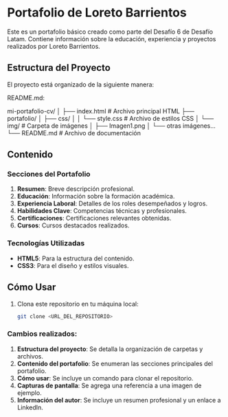 # Portafolio de Loreto Barrientos

Este es un portafolio básico creado como parte del Desafío 6 de Desafío Latam. Contiene información sobre la educación, experiencia y proyectos realizados por Loreto Barrientos.

## Estructura del Proyecto

El proyecto está organizado de la siguiente manera:

README.md:

mi-portafolio-cv/ │ ├── index.html # Archivo principal HTML ├── portafolio/ │ ├── css/ │ │ └── style.css # Archivo de estilos CSS │ └── img/ # Carpeta de imágenes │ ├── Imagen1.png │ └── otras imágenes... └── README.md # Archivo de documentación


## Contenido

### Secciones del Portafolio

1. **Resumen**: Breve descripción profesional.
2. **Educación**: Información sobre la formación académica.
3. **Experiencia Laboral**: Detalles de los roles desempeñados y logros.
4. **Habilidades Clave**: Competencias técnicas y profesionales.
5. **Certificaciones**: Certificaciones relevantes obtenidas.
6. **Cursos**: Cursos destacados realizados.

### Tecnologías Utilizadas

- **HTML5**: Para la estructura del contenido.
- **CSS3**: Para el diseño y estilos visuales.

## Cómo Usar

1. Clona este repositorio en tu máquina local:
   ```bash
   git clone <URL_DEL_REPOSITORIO>


### Cambios realizados:
1. **Estructura del proyecto**: Se detalla la organización de carpetas y archivos.
2. **Contenido del portafolio**: Se enumeran las secciones principales del portafolio.
3. **Cómo usar**: Se incluye un comando para clonar el repositorio.
4. **Capturas de pantalla**: Se agrega una referencia a una imagen de ejemplo.
5. **Información del autor**: Se incluye un resumen profesional y un enlace a LinkedIn.